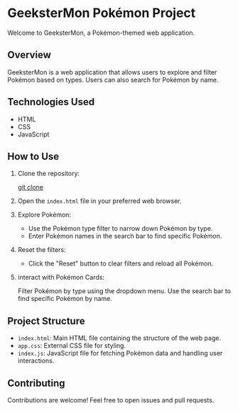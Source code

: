 # GeeksterMon Pokémon ProjectWelcome to GeeksterMon, a Pokémon-themed web application.## OverviewGeeksterMon is a web application that allows users to explore and filter Pokémon based on types. Users can also search for Pokémon by name.## Technologies Used- HTML- CSS- JavaScript## How to Use1. Clone the repository:       [git clone](https://github.com/samarthbirajdar96/Pokemon_search.git)3. Open the `index.html` file in your preferred web browser.4. Explore Pokémon:   - Use the Pokémon type filter to narrow down Pokémon by type.   - Enter Pokémon names in the search bar to find specific Pokémon.5. Reset the filters:   - Click the "Reset" button to clear filters and reload all Pokémon.6. interact with Pokémon Cards:      Filter Pokémon by type using the dropdown menu.             Use the search bar to find specific Pokémon by name.## Project Structure- `index.html`: Main HTML file containing the structure of the web page.- `app.css`: External CSS file for styling.- `index.js`: JavaScript file for fetching Pokémon data and handling user interactions.## ContributingContributions are welcome! Feel free to open issues and pull requests.